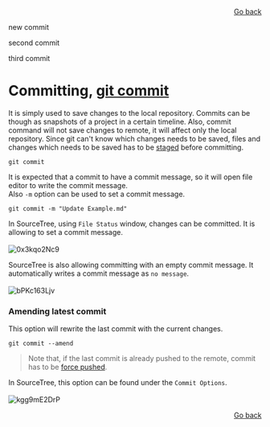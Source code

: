 <p align="right"><a href="../README.md#contents">Go back</a></p>

new commit

second commit

third commit

# Committing, [git commit](https://git-scm.com/docs/git-commit)

It is simply used to save changes to the local repository. Commits can be though as snapshots of a project in a certain timeline. Also, commit command will not save changes to remote, it will affect only the local repository. Since git can't know which changes needs to be saved, files and changes which needs to be saved has to be [staged](Stage.md#staging-git-stage) before committing.
```
git commit
```
It is expected that a commit to have a commit message, so it will open file editor to write the commit message.<br/>
Also `-m` option can be used to set a commit message.
```
git commit -m "Update Example.md"
```

In SourceTree, using `File Status` window, changes can be committed. It is allowing to set a commit message.<br/><br/>
![0x3kqo2Nc9](https://user-images.githubusercontent.com/48220015/111871176-e03c9380-8999-11eb-9779-a23c28de0433.gif)

SourceTree is also allowing committing with an empty commit message. It automatically writes a commit message as `no message`.<br/><br/>
![bPKc163Ljv](https://user-images.githubusercontent.com/48220015/111871280-23970200-899a-11eb-9fb2-7b921de25ed2.gif)

### Amending latest commit
This option will rewrite the last commit with the current changes.
```
git commit --amend
```
> Note that, if the last commit is already pushed to the remote, commit has to be [force pushed](ForcePush.md#force-push-git-push).

In SourceTree, this option can be found under the `Commit Options`.<br/><br/>
![kgg9mE2DrP](https://user-images.githubusercontent.com/48220015/111871499-77eeb180-899b-11eb-8eb4-b989f790e169.gif)

<p align="right"><a href="../README.md#contents">Go back</a></p>
